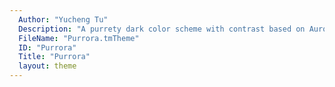 ```yaml
---
  Author: "Yucheng Tu"
  Description: "A purrety dark color scheme with contrast based on Aurora. See https://github.com/Pirolf/Colorsublime-Themes."
  FileName: "Purrora.tmTheme"
  ID: "Purrora"
  Title: "Purrora"
  layout: theme
---
```

  